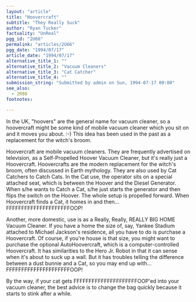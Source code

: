 ```yaml
---
layout: "article"
title: "Hoovercraft"
subtitle: "They Really Suck"
author: "Ryan Tucker"
factuality: "UnReal"
pgg_id: "2U66"
permalink: "articles/2U66"
pgg_date: "1994/07/17"
article_date: "1994/07/17"
alternative_title_1: ""
alternative_title_2: "Vacuum Cleaners"
alternative_title_3: "Cat Catcher"
alternative_title_4: ""
submission_string: "Submitted by admin on Sun, 1994-07-17 00:00"
see_also:
  - 2R80
footnotes: 

---
```

<div>
<p>In the UK, "hoovers" are the general name for vacuum cleaner, so a hoovercraft might be some kind of mobile vacuum cleaner which you sit on and it moves you about. :-) This idea has been used in the past as a replacement for the witch's broom.</p>
<p>Hoovercraft are mobile vacuum cleaners. They are frequently advertised on television, as a Self-Propelled Hoover Vacuum Cleaner, but it's really just a Hoovercraft. Hoovercrafts are the modern replacement for the witch's broom, often discussed in Earth mythology. They are also used by Cat Catchers to Catch Cats. In the Cat use, the operator sits on a special attached seat, which is between the Hoover and the Diesel Generator. When s/he wants to Catch a Cat, s/he just starts the generator and then flips the switch on the Hoover. The whole setup is propelled forward. When Hoovercraft finds a Cat, it homes in and then... FFFFFFFFFFFFFFFFFFFFFOOP!</p>
<p>Another, more domestic, use is as a Really, Really, REALLY BIG HOME Vacuum Cleaner. If you have a home the size of, say, Yankee Stadium attached to Michael Jackson's residence, all you have to do is purchase a Hoovercraft. Of course, if you're house is that size, you might want to purchase the optional AutoHoovercraft, which is a computer-controlled Hoovercraft. It has similarities to the Hero Jr. Robot in that it can sense when it's about to suck up a wall. But it has troubles telling the difference between a dust bunnie and a Cat, so you may end up with... FFFFFFFFFFFFFFFFFFFFFOOP!</p>
<p>By the way, if your cat gets FFFFFFFFFFFFFFFFFFFFFOOP'ed into your vacuum cleaner, the best advice is to change the bag quickly because it starts to stink after a while.</p>
</div>

